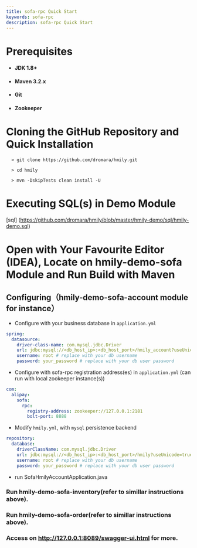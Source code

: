 ```yaml
---
title: sofa-rpc Quick Start
keywords: sofa-rpc
description: sofa-rpc Quick Start
---
```


# Prerequisites

- #### JDK 1.8+

- #### Maven 3.2.x

- #### Git

- #### Zookeeper

# Cloning the GitHub Repository and Quick Installation

```
  > git clone https://github.com/dromara/hmily.git

  > cd hmily

  > mvn -DskipTests clean install -U
```

# Executing SQL(s) in Demo Module

[sql] (https://github.com/dromara/hmily/blob/master/hmily-demo/sql/hmily-demo.sql)

# Open with Your Favourite Editor (IDEA), Locate on hmily-demo-sofa Module and Run Build with Maven

## Configuring（hmily-demo-sofa-account module for instance）

- Configure with your business database in `application.yml`

```yml
spring:
  datasource:
    driver-class-name: com.mysql.jdbc.Driver
    url: jdbc:mysql://<db_host_ip>:<db_host_port>/hmily_account?useUnicode=true&characterEncoding=utf8 # replace with your db_host_ip and db_host_port
    username: root # replace with your db username
    password: your_password # replace with your db user password
```

- Configure with sofa-rpc registration address(es) in `application.yml` (can run with local zookeeper instance(s))

```yml
com:
  alipay:
    sofa:
      rpc:
        registry-address: zookeeper://127.0.0.1:2181
        bolt-port: 8888
```

- Modify `hmily.yml`, with `mysql` persistence backend

```yml
repository:
  database:
    driverClassName: com.mysql.jdbc.Driver
    url: jdbc:mysql://<db_host_ip>:<db_host_port>/hmily?useUnicode=true&characterEncoding=utf8 # replace with your db_host_ip and db_host_port
    username: root # replace with your db username
    password: your_password # replace with your db user password
```

- run SofaHmilyAccountApplication.java

### Run hmily-demo-sofa-inventory(refer to simillar instructions above).

### Run hmily-demo-sofa-order(refer to simillar instructions above).

### Access on http://127.0.0.1:8089/swagger-ui.html for more.
